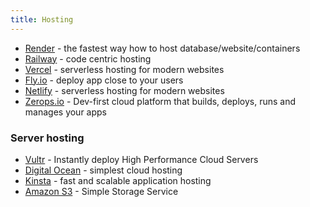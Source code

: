```yaml
---
title: Hosting
---
```


- [Render](https://render.com/) - the fastest way how to host database/website/containers
- [Railway](https://railway.app/) - code centric hosting
- [Vercel](https://vercel.com/dashboard) - serverless hosting for modern websites
- [Fly.io](https://fly.io/) - deploy app close to your users
- [Netlify](https://www.netlify.com/) - serverless hosting for modern websites
- [Zerops.io](https://zerops.io/) - Dev-first cloud platform that builds, deploys, runs and manages your apps

### Server hosting

- [Vultr](https://www.vultr.com/) - Instantly deploy High Performance Cloud Servers
- [Digital Ocean](https://www.digitalocean.com/) - simplest cloud hosting
- [Kinsta](https://kinsta.com/application-hosting/) - fast and scalable application hosting
- [Amazon S3](https://aws.amazon.com/s3/) - Simple Storage Service
